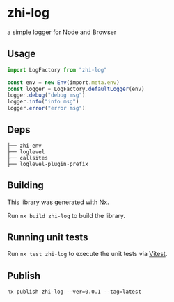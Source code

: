 # zhi-log

a simple logger for Node and Browser

## Usage

```ts
import LogFactory from "zhi-log"

const env = new Env(import.meta.env)
const logger = LogFactory.defaultLogger(env)
logger.debug("debug msg")
logger.info("info msg")
logger.error("error msg")
```

## Deps

```
├── zhi-env
├── loglevel
├── callsites
├── loglevel-plugin-prefix
```

## Building

This library was generated with [Nx](https://nx.dev).

Run `nx build zhi-log` to build the library.

## Running unit tests

Run `nx test zhi-log` to execute the unit tests via [Vitest](https://vitest.dev).

## Publish

```
nx publish zhi-log --ver=0.0.1 --tag=latest
```

